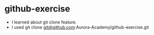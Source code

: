 # github-exercise

- I learned about git clone feature.
- I used git clone git@github.com:Aurora-Academy/github-exercise.git
